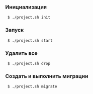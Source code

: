 ### Инициализация
```
 $ ./project.sh init
```

### Запуск
```
 $ ./project.sh start
```

### Удалить все
```
 $ ./project.sh drop
```

### Создать и выполнить миграции
```
 $ ./project.sh migrate
```